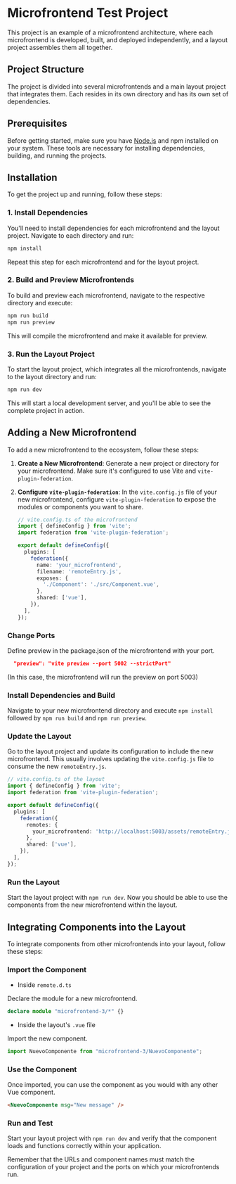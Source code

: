 # Microfrontend Test Project

This project is an example of a microfrontend architecture, where each microfrontend is developed, built, and deployed independently, and a layout project assembles them all together.

## Project Structure

The project is divided into several microfrontends and a main layout project that integrates them. Each resides in its own directory and has its own set of dependencies.

## Prerequisites

Before getting started, make sure you have [Node.js](https://nodejs.org/) and npm installed on your system. These tools are necessary for installing dependencies, building, and running the projects.

## Installation

To get the project up and running, follow these steps:

### 1. Install Dependencies

You'll need to install dependencies for each microfrontend and the layout project. Navigate to each directory and run:

```bash
npm install
```

Repeat this step for each microfrontend and for the layout project.

### 2. Build and Preview Microfrontends

To build and preview each microfrontend, navigate to the respective directory and execute:

```bash
npm run build
npm run preview
```

This will compile the microfrontend and make it available for preview.

### 3. Run the Layout Project

To start the layout project, which integrates all the microfrontends, navigate to the layout directory and run:

```bash
npm run dev
```

This will start a local development server, and you'll be able to see the complete project in action.

## Adding a New Microfrontend

To add a new microfrontend to the ecosystem, follow these steps:

1. **Create a New Microfrontend**: Generate a new project or directory for your microfrontend. Make sure it's configured to use Vite and `vite-plugin-federation`.

2. **Configure `vite-plugin-federation`**: In the `vite.config.js` file of your new microfrontend, configure `vite-plugin-federation` to expose the modules or components you want to share.

   ```typescript
   // vite.config.ts of the microfrontend
   import { defineConfig } from 'vite';
   import federation from 'vite-plugin-federation';

   export default defineConfig({
     plugins: [
       federation({
         name: 'your_microfrontend',
         filename: 'remoteEntry.js',
         exposes: {
           './Component': './src/Component.vue',
         },
         shared: ['vue'],
       }),
     ],
   });
   ```

### Change Ports

Define preview in the package.json of the microfrontend with your port.

```json
  "preview": "vite preview --port 5002 --strictPort"
```

(In this case, the microfrontend will run the preview on port 5003)

### Install Dependencies and Build

Navigate to your new microfrontend directory and execute `npm install` followed by `npm run build` and `npm run preview`.

### Update the Layout

Go to the layout project and update its configuration to include the new microfrontend. This usually involves updating the `vite.config.js` file to consume the new `remoteEntry.js`.

```typescript
// vite.config.ts of the layout
import { defineConfig } from 'vite';
import federation from 'vite-plugin-federation';

export default defineConfig({
  plugins: [
    federation({
      remotes: {
        your_microfrontend: 'http://localhost:5003/assets/remoteEntry.js',
      },
      shared: ['vue'],
    }),
  ],
});
```

### Run the Layout

Start the layout project with `npm run dev`. Now you should be able to use the components from the new microfrontend within the layout.

## Integrating Components into the Layout

To integrate components from other microfrontends into your layout, follow these steps:

### Import the Component

- Inside `remote.d.ts`

Declare the module for a new microfrontend.

```typescript
declare module "microfrontend-3/*" {}
```

- Inside the layout's `.vue` file

Import the new component.

```javascript
import NuevoComponente from "microfrontend-3/NuevoComponente";
```

### Use the Component

Once imported, you can use the component as you would with any other Vue component.

```html
<NuevoComponente msg="New message" />
```

### Run and Test

Start your layout project with `npm run dev` and verify that the component loads and functions correctly within your application.

Remember that the URLs and component names must match the configuration of your project and the ports on which your microfrontends run.